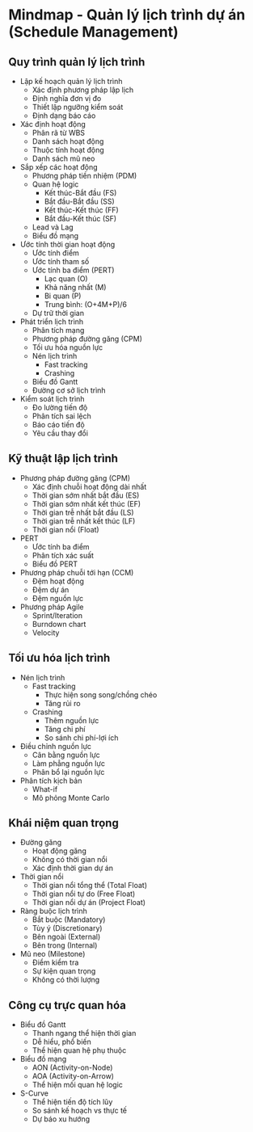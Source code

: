# Mindmap - Quản lý lịch trình dự án (Schedule Management)

## Quy trình quản lý lịch trình
- Lập kế hoạch quản lý lịch trình
  - Xác định phương pháp lập lịch
  - Định nghĩa đơn vị đo
  - Thiết lập ngưỡng kiểm soát
  - Định dạng báo cáo
- Xác định hoạt động
  - Phân rã từ WBS
  - Danh sách hoạt động
  - Thuộc tính hoạt động
  - Danh sách mũ neo
- Sắp xếp các hoạt động
  - Phương pháp tiền nhiệm (PDM)
  - Quan hệ logic
    - Kết thúc-Bắt đầu (FS)
    - Bắt đầu-Bắt đầu (SS)
    - Kết thúc-Kết thúc (FF)
    - Bắt đầu-Kết thúc (SF)
  - Lead và Lag
  - Biểu đồ mạng
- Ước tính thời gian hoạt động
  - Ước tính điểm
  - Ước tính tham số
  - Ước tính ba điểm (PERT)
    - Lạc quan (O)
    - Khả năng nhất (M)
    - Bi quan (P)
    - Trung bình: (O+4M+P)/6
  - Dự trữ thời gian
- Phát triển lịch trình
  - Phân tích mạng
  - Phương pháp đường găng (CPM)
  - Tối ưu hóa nguồn lực
  - Nén lịch trình
    - Fast tracking
    - Crashing
  - Biểu đồ Gantt
  - Đường cơ sở lịch trình
- Kiểm soát lịch trình
  - Đo lường tiến độ
  - Phân tích sai lệch
  - Báo cáo tiến độ
  - Yêu cầu thay đổi

## Kỹ thuật lập lịch trình
- Phương pháp đường găng (CPM)
  - Xác định chuỗi hoạt động dài nhất
  - Thời gian sớm nhất bắt đầu (ES)
  - Thời gian sớm nhất kết thúc (EF)
  - Thời gian trễ nhất bắt đầu (LS)
  - Thời gian trễ nhất kết thúc (LF)
  - Thời gian nổi (Float)
- PERT
  - Ước tính ba điểm
  - Phân tích xác suất
  - Biểu đồ PERT
- Phương pháp chuỗi tới hạn (CCM)
  - Đệm hoạt động
  - Đệm dự án
  - Đệm nguồn lực
- Phương pháp Agile
  - Sprint/Iteration
  - Burndown chart
  - Velocity

## Tối ưu hóa lịch trình
- Nén lịch trình
  - Fast tracking
    - Thực hiện song song/chồng chéo
    - Tăng rủi ro
  - Crashing
    - Thêm nguồn lực
    - Tăng chi phí
    - So sánh chi phí-lợi ích
- Điều chỉnh nguồn lực
  - Cân bằng nguồn lực
  - Làm phẳng nguồn lực
  - Phân bổ lại nguồn lực
- Phân tích kịch bản
  - What-if
  - Mô phỏng Monte Carlo

## Khái niệm quan trọng
- Đường găng
  - Hoạt động găng
  - Không có thời gian nổi
  - Xác định thời gian dự án
- Thời gian nổi
  - Thời gian nổi tổng thể (Total Float)
  - Thời gian nổi tự do (Free Float)
  - Thời gian nổi dự án (Project Float)
- Ràng buộc lịch trình
  - Bắt buộc (Mandatory)
  - Tùy ý (Discretionary)
  - Bên ngoài (External)
  - Bên trong (Internal)
- Mũ neo (Milestone)
  - Điểm kiểm tra
  - Sự kiện quan trọng
  - Không có thời lượng

## Công cụ trực quan hóa
- Biểu đồ Gantt
  - Thanh ngang thể hiện thời gian
  - Dễ hiểu, phổ biến
  - Thể hiện quan hệ phụ thuộc
- Biểu đồ mạng
  - AON (Activity-on-Node)
  - AOA (Activity-on-Arrow)
  - Thể hiện mối quan hệ logic
- S-Curve
  - Thể hiện tiến độ tích lũy
  - So sánh kế hoạch vs thực tế
  - Dự báo xu hướng 